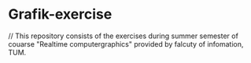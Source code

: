 # Grafik-exercise
// This repository consists of the exercises during summer semester of couarse "Realtime computergraphics" provided by falcuty of infomation, TUM. 
